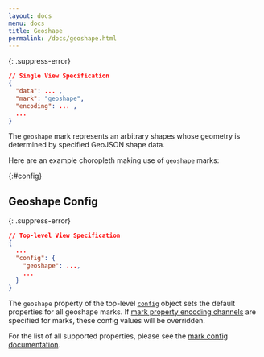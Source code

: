 ```yaml
---
layout: docs
menu: docs
title: Geoshape
permalink: /docs/geoshape.html
---
```


{: .suppress-error}
```json
// Single View Specification
{
  "data": ... ,
  "mark": "geoshape",
  "encoding": ... ,
  ...
}
```

The `geoshape` mark represents an arbitrary shapes whose geometry is determined by specified GeoJSON shape data.

Here are an example choropleth making use of `geoshape` marks:

<span class="vl-example" data-name="geo_choropleth"></span>


{:#config}
## Geoshape Config

{: .suppress-error}
```json
// Top-level View Specification
{
  ...
  "config": {
    "geoshape": ...,
    ...
  }
}
```

The `geoshape` property of the top-level [`config`](config.html) object sets the default properties for all geoshape marks.  If [mark property encoding channels](encoding.html#mark-prop) are specified for marks, these config values will be overridden.

For the list of all supported properties, please see the [mark config documentation](mark.html#config).
